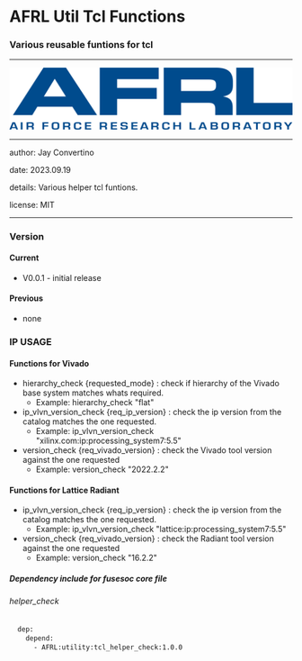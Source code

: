 # AFRL Util Tcl Functions
### Various reusable funtions for tcl
---

![image](img/AFRL.png)

---

   author: Jay Convertino   
   
   date: 2023.09.19
   
   details: Various helper tcl funtions.
   
   license: MIT   
   
---

### Version
#### Current
  - V0.0.1 - initial release

#### Previous
  - none

### IP USAGE
#### Functions for Vivado
  - hierarchy_check {requested_mode} : check if hierarchy of the Vivado base system matches whats required.
    * Example: hierarchy_check "flat"
  - ip_vlvn_version_check {req_ip_version} : check the ip version from the catalog matches the one requested.
    * Example: ip_vlvn_version_check "xilinx.com:ip:processing_system7:5.5"
  - version_check {req_vivado_version} : check the Vivado tool version against the one requested
    * Example: version_check "2022.2.2"

#### Functions for Lattice Radiant
  - ip_vlvn_version_check {req_ip_version} : check the ip version from the catalog matches the one requested.
    * Example: ip_vlvn_version_check "lattice:ip:processing_system7:5.5"
  - version_check {req_vivado_version} : check the Radiant tool version against the one requested
    * Example: version_check "16.2.2"

##### Dependency include for fusesoc core file

###### helper_check
``` 
  dep:
    depend:
      - AFRL:utility:tcl_helper_check:1.0.0
```
